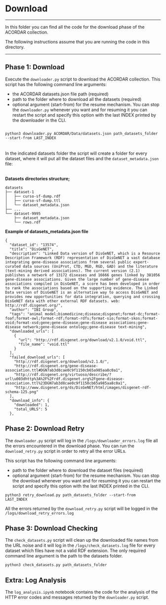 # Download
<hr>

In this folder you can find all the code for the download phase of the ACORDAR collection. 

The following instructions assume that you are running the code in this directory. 

<hr>

## Phase 1: Download

Execute the <code>downloader.py</code> script to download the ACORDAR collection. This script has the following command line arguments:
* the ACORDAR datasets.json file path (required)
* path to the folder where to download all the datasets (required)
* optional argument (start-from) for the resume mechanism. You can stop the  <code>downloader.py</code> whenever you want and for resuming it you can restart the script and specify this option with the last INDEX printed by the downloader in the CLI. 

<code>
python3 downloader.py ACORDAR/Data/datasets.json path_datasets_folder --start-from LAST_INDEX
</code>
</br>
</br>
In the indicated datasets folder the script will create a folder for every dataset, where it will put all the dataset files and the <code>dataset_metadata.json</code> file:
<br>
<br>

<b> Datasets directories structure; </b>

```
datasets
├── dataset-1
│   ├── curso-sf-dump.rdf
│   ├── curso-sf-dump.ttl
│   └── dataset_metadata.json
├── ...
└── dataset-9995
    ├── dataset_metadata.json
    └── rows.rdf
```

<b> Example of datasets_metadata.json file </b>

```
{
  "dataset_id": "13574",
  "title": "DisGeNET",
  "description": "Linked Data version of DisGeNET, which is a Resource Description Framework (RDF) representation of DisGeNET a vast database integrating gene-disease associations from several public expert-curated data sources (UniProt, CTD, MGD, RGD, GAD) and the literature (text-mining derived associations). The current version (2.1) publishes a network of 13172 diseases and 16666 genes linked by 381056 gene-disease associations. Given the large number of gene-disease associations compiled in DisGeNET, a score has been developed in order to rank the associations based on the supporting evidence. The Linked Data version of DisGeNET is an alternative way to access DisGeNET and provides new opportunities for data integration, querying and crossing DisGeNET data with other external RDF datasets. web: http://rdf.disgenet.org/",
  "author": "IBI Group",
  "tags": "animal model;biomedicine;disease;disgenet;format-dc;format-foaf;format-owl;format-rdf;format-rdfs;format-sio;format-skos;format-void;format-xsd;gene;gene-disease;gene-disease associations;gene-disease network;gene-disease ontology;gene-disease text-mining",
  "downloaded_urls": [
    {
      "url": "http://rdf.disgenet.org/download/v2.1.0/void.ttl",
      "file_name": "void.ttl"
    }
  ],
  "failed_download_urls": [
    "http://rdf.disgenet.org/download/v2.1.0/",
    "http://rdf.disgenet.org/gene-disease-association.ttl#DGN7ab3d8cae0c9f1150cb65a985aa8c0a1",
    "http://rdf.disgenet.org/virtuoso/describe/?url\u003dhttp%3A%2F%2Frdf.disgenet.org%2Fgene-disease-association.ttl%23DGN7ab3d8cae0c9f1150cb65a985aa8c0a1",
    "http://www.disgenet.org/ds/DisGeNET/html/images/disgenet-rdf-schema-125.png"
  ],
  "download_info": {
    "downloaded": 1,
    "total_URLS": 5
  },
```

## Phase 2: Download Retry

The <code>downloader.py</code> script will log in the <code>/logs/downloader_errors.log</code> file all the errors encountered in the download phase. You can run the <code>download_retry.py</code> script in order to retry all the error URLs. 

This script has the following command line arguments:
* path to the folder where to download the dataset files (required)
* optional argument (start-from) for the resume mechanism. You can stop the download whenever you want and for resuming it you can restart the script and specify this option with the last INDEX printed in the CLI. 

<code>python3 retry_download.py path_datasets_folder --start-from LAST_INDEX</code>

All the errors returned by the <code>download_retry.py</code> script will be logged in the 
<code>/logs/download_retry_errors.log</code>

## Phase 3: Download Checking 

The <code>check_datasets.py</code> script will clean up the downloaded file names from the URL noise and it will log in the <code>/logs/check_datasets.log</code> file for every dataset which files have not a valid RDF extension. The only required command line argument is the path to the datasets folder. 

<code>python3 check_datasets.py path_datasets_folder</code>

## Extra: Log Analysis

The <code>log_analysis.ipynb</code> notebook contains the code for the analysis of the HTTP error codes and messages returned by the <code>downloader.py</code> script. 